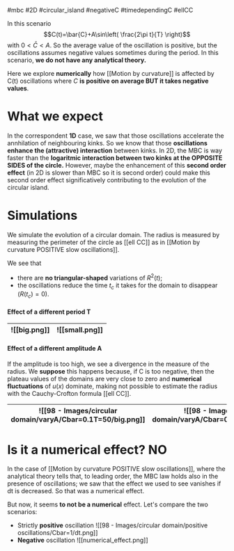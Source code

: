 #mbc #2D #circular_island #negativeC #timedependingC #ellCC 


In this scenario
$$C(t)=\bar{C}+A\sin\left( \frac{2\pi t}{T} \right)$$
with $0<\bar{C}<A$. So the average value of the oscillation is positive, but the oscillations assumes negative values sometimes during the period. In this scenario, **we do not have any analytical theory.**

Here we explore **numerically** how [[Motion by curvature]] is affected by C(t) oscillations where $C$ **is positive on average BUT it takes negative values**.
# What we expect
In the correspondent **1D** case, we saw that those oscillations accelerate the annhilation of neighbouring kinks. So we know that those **oscillations enhance the (attractive) interaction** between kinks.
In 2D, the MBC is way faster than the **logaritmic interaction between two kinks at the OPPOSITE SIDES of the circle.** However, maybe the enhancement of this **second order effect** (in 2D is slower than MBC so it is second order) could make this second order effect significatively contributing to the evolution of the circular island.

# Simulations
We simulate the evolution of a circular domain. The radius is measured by measuring the perimeter of the circle as [[ell CC]] as in [[Motion by curvature POSITIVE slow oscillations]].

We see that 
- there are **no triangular-shaped** variations of $R^2(t)$;
- the oscillations reduce the time $t_c$ it takes for the domain to disappear ($R(t_c)=0$).
#### Effect of a different period T

| ![[big.png]] | ![[small.png]] |
| ------------ | -------------- |
#### Effect of a different amplitude A
If the amplitude is too high, we see a divergence in the measure of the radius.
We **suppose** this happens because, if C is too negative, then the plateau values of the domains are very close to zero and **numerical fluctuations** of $u(x)$ dominate, making not possible to estimate the radius with the Cauchy-Crofton formula [[ell CC]].

| ![[98 - Images/circular domain/varyA/Cbar=0.1T=50/big.png]] | ![[98 - Images/circular domain/varyA/Cbar=0.1T=50/small.png]] |
| ----------------------------------------------------------- | ------------------------------------------------------------- |

# Is it a numerical effect? NO
In the case of [[Motion by curvature POSITIVE slow oscillations]], where the analytical theory tells that, to leading order, the MBC law holds also in the presence of oscillations; we saw that the effect we used to see vanishes if dt is decreased. So that was a numerical effect.

But now, it seems **to not be a numerical** effect. Let's compare the two scenarios:
- Strictly **positive** oscillation
![[98 - Images/circular domain/positive oscillations/Cbar=1/dt.png]]
- **Negative** oscillation
![[numerical_effect.png]]

